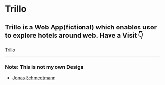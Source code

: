 # Trillo

## Trillo is a Web App(fictional) which enables user to explore hotels around web. Have a Visit 👇

[Trillo](https://prathameshbelurkar.github.io/Trillo/)

<hr>

### Note: This is not my own Design

- [Jonas Schmedtmann](https://www.jonas.io)
